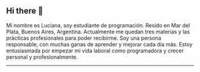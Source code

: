 ## Hi there 👋

<!--
**LulaFR/LulaFR** is a ✨ _special_ ✨ repository because its `README.md` (this file) appears on your GitHub profile.

Here are some ideas to get you started:

- 🔭 I’m currently working on ...
- 🌱 I’m currently learning ...
- 👯 I’m looking to collaborate on ...
- 🤔 I’m looking for help with ...
- 💬 Ask me about ...
- 📫 How to reach me: ...
- 😄 Pronouns: ...
- ⚡ Fun fact: ...
-->

Mi nombre es Luciana, soy estudiante de programación. Resido en Mar del Plata, Buenos Aires, Argentina. Actualmente me quedan tres materias y las prácticas profesionales para poder recibirme. Soy una persona responsable, con muchas ganas de aprender y mejorar cada día más. Estoy entusiasmada por empezar mi vida laboral como programadora y crecer personal y profesionalmente.
______________________________________________________________________________________________________________________________________________________________________________

